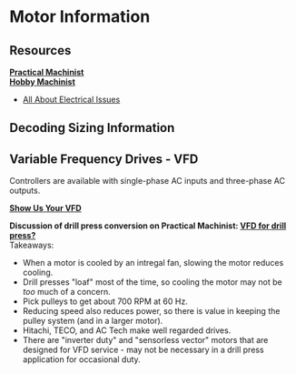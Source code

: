 # Motor Information

## Resources

**[Practical Machinist](https://www.practicalmachinist.com)**  
**[Hobby Machinist](https://www.hobby-machinist.com/)**  
* [All About Electrical Issues](https://www.hobby-machinist.com/forums/all-about-electrical-issues.23/)

## Decoding Sizing Information

## Variable Frequency Drives - VFD

Controllers are available with single-phase AC inputs and three-phase AC outputs.

**[Show Us Your VFD](https://www.garagejournal.com/forum/showthread.php?t=320064)**  

**Discussion of drill press conversion on Practical Machinist: [VFD for drill press?](https://www.practicalmachinist.com/vb/transformers-phase-converters-and-vfd/vfd-drill-press-173410/)**  
Takeaways:
* When a motor is cooled by an intregal fan, slowing the motor reduces cooling.
* Drill presses "loaf" most of the time, so cooling the motor may not be *too* much of a concern.
* Pick pulleys to get about 700 RPM at 60 Hz.
* Reducing speed also reduces power, so there is value in keeping the pulley system (and in a larger motor).
* Hitachi, TECO, and AC Tech make well regarded drives.
* There are "inverter duty" and "sensorless vector" motors that are designed for VFD service - may not be necessary in a drill press application for occasional duty.

